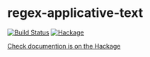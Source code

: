 # regex-applicative-text

[![Build Status](https://travis-ci.org/phadej/regex-applicative-text.svg?branch=master)](https://travis-ci.org/phadej/regex-applicative-text)
[![Hackage](https://img.shields.io/hackage/v/regex-applicative-text.svg)](http://hackage.haskell.org/package/regex-applicative-text)

[Check documention is on the Hackage](http://hackage.haskell.org/package/regex-applicative-text)
